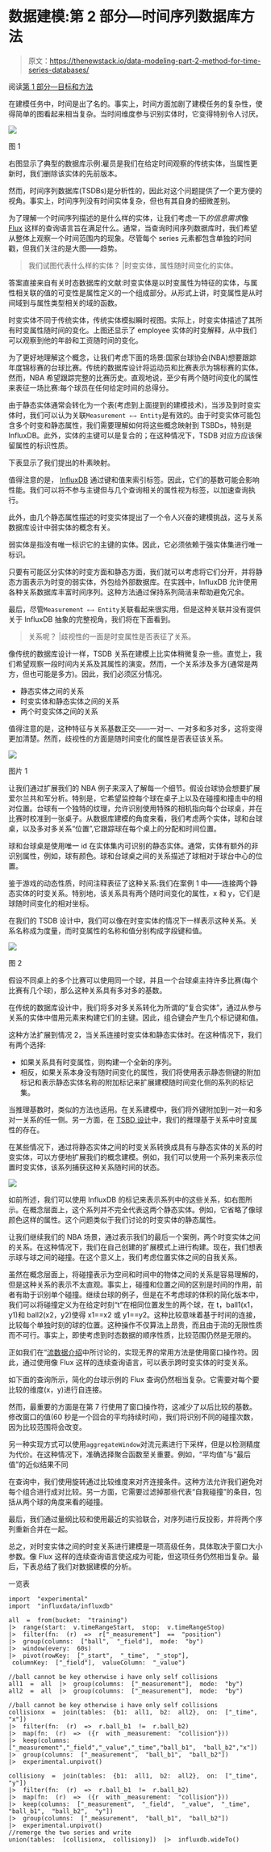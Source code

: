 # 数据建模:第 2 部分—时间序列数据库方法

> 原文：<https://thenewstack.io/data-modeling-part-2-method-for-time-series-databases/>

阅读[第 1 部分—目标和方法](https://thenewstack.io/data-modeling-part-1-goals-and-methodology/)

在建模任务中，时间是出了名的。事实上，时间方面加剧了建模任务的复杂性，使得简单的图看起来相当复杂。当时间维度参与识别实体时，它变得特别令人讨厌。

![](img/e747147eb0e903709dd5e54b03526dc0.png)

图 1

右图显示了典型的数据库示例:雇员是我们在给定时间观察的传统实体，当属性更新时，我们删除该实体的先前版本。

然而，时间序列数据库(TSDBs)是分析性的，因此对这个问题提供了一个更方便的视角。事实上，时间序列没有时间实体复杂，但也有其自身的细微差别。

为了理解一个时间序列描述的是什么样的实体，让我们考虑一下*的信息需求*像 [Flux](https://www.influxdata.com/products/flux/?utm_source=vendor&utm_medium=referral&utm_campaign=2023-02_spnsr-ctn_data-modeling_tns) 这样的查询语言旨在满足什么。通常，当查询时间序列数据库时，我们希望从整体上观察一个时间范围内的现象。尽管每个 series 元素都包含单独的时间戳，但我们关注的是大图——趋势。

> 我们试图代表什么样的实体？
> |时变实体，属性随时间变化的实体。

答案直接来自有关时态数据库的文献:时变实体是以时变属性为特征的实体，与属性相关联的值的可变性是属性定义的一个组成部分。从形式上讲，时变属性是从时间域到与属性类型相关的域的函数。

时变实体不同于传统实体，传统实体模拟瞬时视图。实际上，时变实体描述了其所有时变属性随时间的变化。上图还显示了 employee 实体的时变解释，从中我们可以观察到他的年龄和工资随时间的变化。

为了更好地理解这个概念，让我们考虑下面的场景:国家台球协会(NBA)想要跟踪年度锦标赛的台球比赛。传统的数据库设计将运动员和比赛表示为锦标赛的实体。然而，NBA 希望跟踪完整的比赛历史。直观地说，至少有两个随时间变化的属性来表征一场比赛:每个球员在任何给定时间的总得分。

由于静态实体通常会转化为一个表(考虑到上面提到的建模技术)，当涉及到时变实体时，我们可以认为关联`Measurement ⇐⇒ Entity`是有效的。由于时变实体可能包含多个时变和静态属性，我们需要理解如何将这些概念映射到 TSBDs，特别是 InfluxDB。此外，实体的主键可以是复合的；在这种情况下，TSDB 对应方应该保留属性的标识性质。

下表显示了我们提出的朴素映射。

值得注意的是， [InfluxDB](https://www.influxdata.com/?utm_source=vendor&utm_medium=referral&utm_campaign=2023-02_spnsr-ctn_data-modeling_tns) 通过键和值来索引标签。因此，它们的基数可能会影响性能。我们可以将不参与主键但与几个查询相关的属性视为标签，以加速查询执行。

此外，由几个静态属性描述的时变实体提出了一个令人兴奋的建模挑战，这与关系数据库设计中弱实体的概念有关。

弱实体是指没有唯一标识它的主键的实体。因此，它必须依赖于强实体集进行唯一标识。

只要有可能区分实体的时变方面和静态方面，我们就可以考虑将它们分开，并将静态方面表示为时变的弱实体，外包给外部数据库。在实践中，InfluxDB 允许使用各种关系数据库丰富时间序列。这种方法通过保持系列简洁来帮助避免冗余。

最后，尽管`Measurement ⇐⇒ Entity`关联看起来很实用，但是这种关联并没有提供关于 InfluxDB 抽象的完整视角，我们将在下面看到。

> 关系呢？
> |歧视性的一面是时变属性是否表征了关系。

像传统的数据库设计一样，TSDB 关系在建模上比实体稍微复杂一些。直觉上，我们希望观察一段时间内关系及其属性的演变。然而，一个关系涉及多方(通常是两方，但也可能是多方)。因此，我们必须区分情况。

*   静态实体之间的关系
*   时变实体和静态实体之间的关系
*   两个时变实体之间的关系

值得注意的是，这种特征与关系基数正交——一对一、一对多和多对多，这将变得更加清楚。然而，歧视性的方面是随时间变化的属性是否表征该关系。

![](img/bfff9ca24bdda34285d3f03a83991695.png)

图片 1

让我们通过扩展我们的 NBA 例子来深入了解每一个细节。假设台球协会想要扩展爱尔兰共和军分析。特别是，它希望监控每个球在桌子上以及在碰撞和撞击中的相对位置。台球有一个独特的纹理，允许识别使用特殊的相机指向每个台球桌，并在比赛时校准到一张桌子。从数据库建模的角度来看，我们考虑两个实体，球和台球桌，以及多对多关系“位置”,它跟踪球在每个桌上的分配和时间位置。

球和台球桌是使用唯一 id 在实体集内可识别的静态实体。通常，实体有额外的非识别属性，例如，球有颜色。球和台球桌之间的关系描述了球相对于球台中心的位置。

鉴于游戏的动态性质，时间注释表征了这种关系:我们在案例 1 中——连接两个静态实体的时变关系。特别地，该关系具有两个随时间变化的属性，x 和 y，它们是球随时间变化的相对坐标。

在我们的 TSDB 设计中，我们可以像在时变实体的情况下一样表示这种关系。关系名称成为度量，而时变属性的名称和值分别构成字段键和值。

![](img/dc27673f5f272e4be458f79851433b1b.png)

图 2

假设不同桌上的多个比赛可以使用同一个球，并且一个台球桌主持许多比赛(每个比赛有几个球)，那么这种关系具有多对多的基数。

在传统的数据库设计中，我们将多对多关系转化为所谓的“复合实体”，通过从参与关系的实体中借用元素来构建它们的主键。因此，组合键会产生几个标记键和值。

这种方法扩展到情况 2，当关系连接时变实体和静态实体时。在这种情况下，我们有两个选择:

*   如果关系具有时变属性，则构建一个全新的序列。
*   相反，如果关系本身没有随时间变化的属性，我们将使用表示静态侧键的附加标记和表示静态实体名称的附加标记来扩展建模随时间变化侧的系列的标记集。

当推理基数时，类似的方法也适用。在关系建模中，我们将外键附加到一对一和多对一关系的任一侧。另一方面，在 [TSBD 设计](https://youtu.be/1Iw_0J5UkYs)中，我们的推理基于关系中时变属性的存在。

在某些情况下，通过将静态实体之间的时变关系转换成具有与静态实体的关系的时变实体，可以方便地扩展我们的概念建模。例如，我们可以使用一个系列来表示位置时变实体，该系列捕获这种关系随时间的状态。

![](img/dfdd31b5e8b4fc80341fcf89ab083e2a.png)

如前所述，我们可以使用 InfluxDB 的标记来表示系列中的这些关系，如右图所示。在概念层面上，这个系列并不完全代表这两个静态实体。例如，它省略了像球颜色这样的属性。这个问题类似于我们讨论的时变实体的静态属性。

让我们继续我们的 NBA 场景，通过表示我们的最后一个案例，两个时变实体之间的关系。在这种情况下，我们在自己创建的扩展模式上进行构建。现在，我们想表示球与球之间的碰撞。在这个意义上，我们考虑位置实体之间的自我关系。

虽然在概念层面上，将碰撞表示为空间和时间中的物体之间的关系是容易理解的，但是这种关系的表示不太直观。事实上，碰撞和位置之间的区别是时间的作用，前者有助于识别单个碰撞。继续台球的例子，但是在不考虑球的体积的简化版本中，我们可以将碰撞定义为在给定时刻“t”在相同位置发生的两个球，在 t，ball1(x1，y1)和 ball2(x2，y2)使得 x1==x2 或 y1==y2。这种比较意味着基于时间的连接，比较每个单独时刻的球的位置。这种操作不仅算法上昂贵，而且由于流的无限性质而不可行。事实上，即使考虑到时态数据的顺序性质，比较范围仍然是无限的。

正如我们在“[流数据介绍](https://www.influxdata.com/resources/stream-processing-with-influxdb/?utm_source=vendor&utm_medium=referral&utm_campaign=2023-02_spnsr-ctn_data-modeling_tns)中所讨论的，实现无界的常用方法是使用窗口操作符。因此，通过使用像 Flux 这样的连续查询语言，可以表示跨时变实体的时变关系。

如下面的查询所示，简化的台球示例的 Flux 查询仍然相当复杂。它需要对每个要比较的维度(x，y)进行自连接。

然而，最重要的方面是在第 7 行使用了窗口操作符，这减少了以后比较的基数。修改窗口的值(60 秒是一个回合的平均持续时间)，我们将识别不同的碰撞次数，因为比较范围将会改变。

另一种实现方式可以使用`aggregateWindow`对流元素进行下采样，但是以检测精度为代价。在这种情况下，准确选择聚合函数至关重要。例如，“平均值”与“最后值”的近似结果不同

在查询中，我们使用旋转通过比较维度来对齐连接条件。这种方法允许我们避免对每个组合进行成对比较。另一方面，它需要过滤掉那些代表“自我碰撞”的条目，包括从两个球的角度来看的碰撞。

最后，我们通过量纲比较和使用最近的实验联合，对序列进行反投影，并将两个序列重新合并在一起。

总之，对时变实体之间的时变关系进行建模是一项高级任务，具体取决于窗口大小参数。像 Flux 这样的连续查询语言使这成为可能，但这项任务仍然相当复杂。最后，下表总结了我们对数据建模的分析。

一览表

```
import  "experimental"
import  "influxdata/influxdb"

all  =  from(bucket:  "training")
|>  range(start:  v.timeRangeStart,  stop:  v.timeRangeStop)
|>  filter(fn:  (r)  =>  r["_measurement"]  ==  "position")
|>  group(columns:  ["ball",  "_field"],  mode:  "by")
|>  window(every:  60s)
|>  pivot(rowKey:  ["_start",  "_time",  "_stop"],  
 columnKey:  ["_field"],  valueColumn:  "_value")

//ball cannot be key otherwise i have only self collisions
all1  =  all  |>  group(columns:  ["_measurement"],  mode:  "by")
all2  =  all  |>  group(columns:  ["_measurement"],  mode:  "by")

//ball cannot be key otherwise i have only self collisions
collisionx  =  join(tables:  {b1:  all1,  b2:  all2},  on:  ["_time",  "x"])
|>  filter(fn:  (r)  =>  r.ball_b1  !=  r.ball_b2)
|>  map(fn:  (r)  =>  ({r  with _measurement:  "collision"}))
|>  keep(columns:  ["_measurement","_field","_value","_time","ball_b1",  "ball_b2","x"])
|>  group(columns:  ["_measurement",  "ball_b1",  "ball_b2"])
|>  experimental.unpivot()

collisiony  =  join(tables:  {b1:  all1,  b2:  all2},  on:  ["_time",  "y"])
|>  filter(fn:  (r)  =>  r.ball_b1  !=  r.ball_b2)
|>  map(fn:  (r)  =>  ({r  with _measurement:  "collision"}))
|>  keep(columns:  ["_measurement",  "_field",  "_value",  "_time",  "ball_b1",  "ball_b2",  "y"])
|>  group(columns:  ["_measurement",  "ball_b1",  "ball_b2"])
|>  experimental.unpivot()
//remerge the two series and write
union(tables:  [collisionx,  collisiony])  |>  influxdb.wideTo()

```

<svg xmlns:xlink="http://www.w3.org/1999/xlink" viewBox="0 0 68 31" version="1.1"><title>Group</title> <desc>Created with Sketch.</desc></svg>